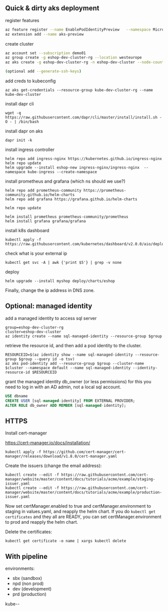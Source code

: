 ## Quick & dirty aks deployment

register features

```sh
az feature register --name EnablePodIdentityPreview   --namespace Microsoft.ContainerService
az extension add --name aks-preview
```

create cluster
```sh
az account set --subscription demo01
az group create -g eshop-dev-cluster-rg --location westeurope
az aks create -g eshop-dev-cluster-rg -n eshop-dev-cluster --node-count 1 --location westeurope --enable-pod-identity --network-plugin azure

(optional add --generate-ssh-keys)
```

add creds to kubeconfig

```shell
az aks get-credentials --resource-group kube-dev-cluster-rg --name kube-dev-cluster  
```

install dapr cli

```shell
wget -q https://raw.githubusercontent.com/dapr/cli/master/install/install.sh -O - | /bin/bash
```

install dapr on aks

```shell
dapr init -k
```

install ingress controller

```shell
helm repo add ingress-nginx https://kubernetes.github.io/ingress-nginx
helm repo update
helm upgrade --install eshop-new ingress-nginx/ingress-nginx  --namespace kube-ingress --create-namespace
```

install prometheus and grafana (which ns should we use?)

```shell
helm repo add prometheus-community https://prometheus-community.github.io/helm-charts
helm repo add grafana https://grafana.github.io/helm-charts

helm repo update

helm install prometheus prometheus-community/prometheus
helm install grafana grafana/grafana
```

install k8s dashboard

```shell
kubectl apply -f https://raw.githubusercontent.com/kubernetes/dashboard/v2.0.0/aio/deploy/recommended.yaml
```

check what is your external ip

```shell
kubectl get svc -A | awk {'print $5'} | grep -v none
```


deploy

```shell
helm upgrade --install myshop deploy/charts/eshop 
```

Finally, change the ip address in DNS zone.

## Optional: managed identity

add a managed identity to access sql server

```shell
group=eshop-dev-cluster-rg
cluster=eshop-dev-cluster
az identity create --name sql-managed-identity --resource-group $group 
```

retrieve the resource id, and then add a pod identity to the cluster. 

```shell
RESOURCEID=$(az identity show --name sql-managed-identity --resource-group $group --query id -o tsv)
az aks pod-identity add --resource-group $group --cluster-name $cluster --namespace default --name sql-managed-identity --identity-resource-id $RESOURCEID
```

grant the managed identity db_owner (or less permissions)
for this you need to log in with an AD admin, not a local sql account.

```sql
USE dbname
CREATE USER [sql-managed-identity] FROM EXTERNAL PROVIDER;
ALTER ROLE db_owner ADD MEMBER [sql-managed-identity];
```

## HTTPS

Install cert-manager

https://cert-manager.io/docs/installation/

```shell
kubectl apply -f https://github.com/cert-manager/cert-manager/releases/download/v1.8.0/cert-manager.yaml
```

Create the issuers (change the email address):

```shell
kubectl create --edit -f https://raw.githubusercontent.com/cert-manager/website/master/content/docs/tutorials/acme/example/staging-issuer.yaml
kubectl create --edit -f https://raw.githubusercontent.com/cert-manager/website/master/content/docs/tutorials/acme/example/production-issuer.yaml
```

Now set certManager.enabled to true and certManager.environment to staging in values.yaml, and reapply the helm chart.
If you do `kubectl get certificates` and they all are READY, you can set certManager.environment to prod and reapply the helm chart.

Delete the certificates:

```shell
kubectl get certificate -o name | xargs kubectl delete

```


## With pipeline

environments:
* sbx (sandbox)
* npd (non prod)
* dev (development)
* prd (production)

kube-<environment>-<id>